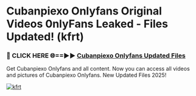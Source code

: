 # Cubanpiexo Onlyfans Original Videos 0nlyFans Leaked - Files Updated! (kfrt)

<h3>🔴 CLICK HERE 🌐==►► <a href="https://tinyurl.com/2m67pmp6" rel="nofollow">Cubanpiexo Onlyfans Updated Files</a></h3>

Get Cubanpiexo Onlyfans and all content. Now you can access all videos and pictures of Cubanpiexo Onlyfans. New Updated Files 2025!

[![kfrt](https://i.imgur.com/H4QAA4z.gif)](https://tinyurl.com/2m67pmp6)